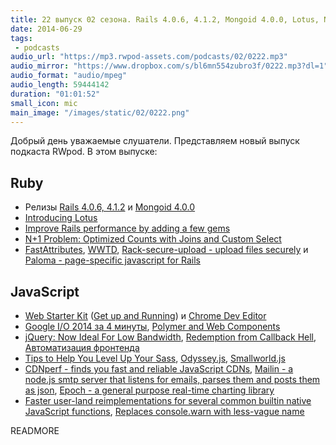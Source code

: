 ```yaml
---
title: 22 выпуск 02 сезона. Rails 4.0.6, 4.1.2, Mongoid 4.0.0, Lotus, N+1 Problem, Web Starter Kit, Odyssey.js, CDNperf, Mailin и прочее
date: 2014-06-29
tags:
 - podcasts
audio_url: "https://mp3.rwpod-assets.com/podcasts/02/0222.mp3"
audio_mirror: "https://www.dropbox.com/s/bl6mn554zubro3f/0222.mp3?dl=1"
audio_format: "audio/mpeg"
audio_length: 59444142
duration: "01:01:52"
small_icon: mic
main_image: "/images/static/02/0222.png"
---
```


Добрый день уважаемые слушатели. Представляем новый выпуск подкаста RWpod. В этом выпуске:

## Ruby

 - Релизы [Rails 4.0.6, 4.1.2](http://weblog.rubyonrails.org/2014/6/26/Rails-4-1-2-and-4-0-6-has-been-released/) и [Mongoid 4.0.0](https://github.com/mongoid/mongoid/blob/master/CHANGELOG.md#400)
 - [Introducing Lotus](http://lucaguidi.com/2014/06/23/introducing-lotus.html)
 - [Improve Rails performance by adding a few gems](http://marianposaceanu.com/articles/improve-rails-performance-by-adding-a-few-gems)
 - [N+1 Problem: Optimized Counts with Joins and Custom Select](https://www.youtube.com/watch?v=rJg3I-leoo4)
 - [FastAttributes](https://github.com/applift/fast_attributes), [WWTD](https://github.com/grosser/wwtd), [Rack-secure-upload - upload files securely](https://github.com/dtaniwaki/rack-secure-upload) и [Paloma - page-specific javascript for Rails](https://github.com/kbparagua/paloma)

## JavaScript

 - [Web Starter Kit](https://developers.google.com/web/starter-kit/) ([Get up and Running](http://webdesign.tutsplus.com/tutorials/get-up-and-running-with-google-web-starter-kit--cms-21495)) и [Chrome Dev Editor](https://github.com/dart-lang/chromedeveditor)
 - [Google I/O 2014 за 4 минуты](https://www.youtube.com/watch?v=bxHKRM9win0), [Polymer and Web Components](https://www.youtube.com/watch?v=8OJ7ih8EE7s)
 - [jQuery: Now Ideal For Low Bandwidth](https://www.youtube.com/watch?v=3_bqLynJpWg), [Redemption from Callback Hell](https://www.youtube.com/watch?v=hf1T_AONQJU), [Автоматизация фронтенда](http://tohtml.it/post/90068569218)
 - [Tips to Help You Level Up Your Sass](http://www.sitepoint.com/tips-help-level-up-sass/), [Odyssey.js](http://cartodb.github.io/odyssey.js/), [Smallworld.js](http://mikefowler.me/smallworld.js/)
 - [CDNperf - finds you fast and reliable JavaScript CDNs](http://www.cdnperf.com/), [Mailin - a node.js smtp server that listens for emails, parses them and posts them as json](http://mailin.io/), [Epoch - a general purpose real-time charting library](http://fastly.github.io/epoch/)
 - [Faster user-land reimplementations for several common builtin native JavaScript functions](https://github.com/codemix/fast.js), [Replaces console.warn with less-vague name](https://github.com/abeisgreat/-_-.js)

READMORE


